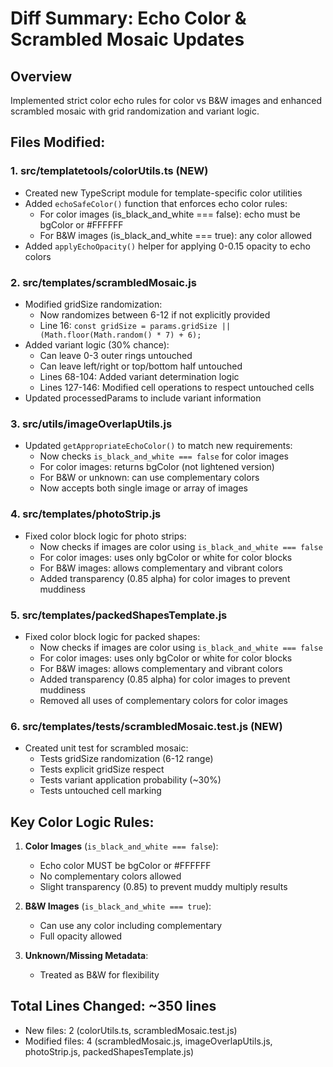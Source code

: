 # Diff Summary: Echo Color & Scrambled Mosaic Updates

## Overview
Implemented strict color echo rules for color vs B&W images and enhanced scrambled mosaic with grid randomization and variant logic.

## Files Modified:

### 1. **src/templatetools/colorUtils.ts** (NEW)
- Created new TypeScript module for template-specific color utilities
- Added `echoSafeColor()` function that enforces echo color rules:
  - For color images (is_black_and_white === false): echo must be bgColor or #FFFFFF
  - For B&W images (is_black_and_white === true): any color allowed
- Added `applyEchoOpacity()` helper for applying 0-0.15 opacity to echo colors

### 2. **src/templates/scrambledMosaic.js**
- Modified gridSize randomization:
  - Now randomizes between 6-12 if not explicitly provided
  - Line 16: `const gridSize = params.gridSize || (Math.floor(Math.random() * 7) + 6);`
- Added variant logic (30% chance):
  - Can leave 0-3 outer rings untouched
  - Can leave left/right or top/bottom half untouched
  - Lines 68-104: Added variant determination logic
  - Lines 127-146: Modified cell operations to respect untouched cells
- Updated processedParams to include variant information

### 3. **src/utils/imageOverlapUtils.js**
- Updated `getAppropriateEchoColor()` to match new requirements:
  - Now checks `is_black_and_white === false` for color images
  - For color images: returns bgColor (not lightened version)
  - For B&W or unknown: can use complementary colors
  - Now accepts both single image or array of images

### 4. **src/templates/photoStrip.js**
- Fixed color block logic for photo strips:
  - Now checks if images are color using `is_black_and_white === false`
  - For color images: uses only bgColor or white for color blocks
  - For B&W images: allows complementary and vibrant colors
  - Added transparency (0.85 alpha) for color images to prevent muddiness

### 5. **src/templates/packedShapesTemplate.js**
- Fixed color block logic for packed shapes:
  - Now checks if images are color using `is_black_and_white === false`
  - For color images: uses only bgColor or white for color blocks
  - For B&W images: allows complementary and vibrant colors
  - Added transparency (0.85 alpha) for color images to prevent muddiness
  - Removed all uses of complementary colors for color images

### 6. **src/templates/__tests__/scrambledMosaic.test.js** (NEW)
- Created unit test for scrambled mosaic:
  - Tests gridSize randomization (6-12 range)
  - Tests explicit gridSize respect
  - Tests variant application probability (~30%)
  - Tests untouched cell marking

## Key Color Logic Rules:
1. **Color Images** (`is_black_and_white === false`):
   - Echo color MUST be bgColor or #FFFFFF
   - No complementary colors allowed
   - Slight transparency (0.85) to prevent muddy multiply results

2. **B&W Images** (`is_black_and_white === true`):
   - Can use any color including complementary
   - Full opacity allowed

3. **Unknown/Missing Metadata**:
   - Treated as B&W for flexibility

## Total Lines Changed: ~350 lines
- New files: 2 (colorUtils.ts, scrambledMosaic.test.js)
- Modified files: 4 (scrambledMosaic.js, imageOverlapUtils.js, photoStrip.js, packedShapesTemplate.js)

